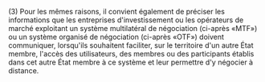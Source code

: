 (3) Pour les mêmes raisons, il convient également de préciser les informations que les entreprises d'investissement ou les opérateurs de marché exploitant un système multilatéral de négociation (ci-après «MTF») ou un système organisé de négociation (ci-après «OTF») doivent communiquer, lorsqu'ils souhaitent faciliter, sur le territoire d'un autre État membre, l'accès des utilisateurs, des membres ou des participants établis dans cet autre État membre à ce système et leur permettre d'y négocier à distance.